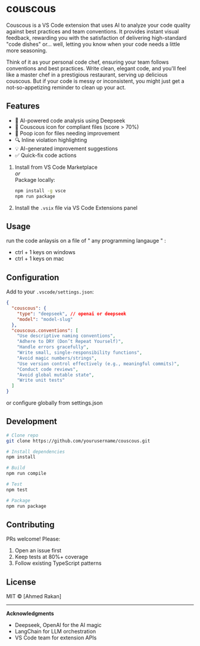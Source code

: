 # couscous

Couscous is a VS Code extension that uses AI to analyze your code quality against best practices and team conventions. It provides instant visual feedback, rewarding you with the satisfaction of delivering high-standard "code dishes" or... well, letting you know when your code needs a little more seasoning.

Think of it as your personal code chef, ensuring your team follows conventions and best practices. Write clean, elegant code, and you'll feel like a master chef in a prestigious restaurant, serving up delicious couscous. But if your code is messy or inconsistent, you might just get a not-so-appetizing reminder to clean up your act.

## Features

- 🧠 AI-powered code analysis using Deepseek
- 🥣 Couscous icon for compliant files (score > 70%)
- 💩 Poop icon for files needing improvement
- 🔍 Inline violation highlighting
- 💡 AI-generated improvement suggestions
- ✅ Quick-fix code actions

1. Install from VS Code Marketplace  
   _or_  
   Package locally:
   ```bash
   npm install -g vsce
   npm run package
   ```
2. Install the `.vsix` file via VS Code Extensions panel

## Usage

run the code anlaysis on a file of " any programming langauge " :

- ctrl + 1 keys on windows
- ctrl + 1 keys on mac

## Configuration

Add to your `.vscode/settings.json`:

```json
{
  "couscous": {
    "type": "deepseek", // openai or deepseek
    "model": "model-slug"
  },
  "couscous.conventions": [
    "Use descriptive naming conventions",
    "Adhere to DRY (Don’t Repeat Yourself)",
    "Handle errors gracefully",
    "Write small, single-responsibility functions",
    "Avoid magic numbers/strings",
    "Use version control effectively (e.g., meaningful commits)",
    "Conduct code reviews",
    "Avoid global mutable state",
    "Write unit tests"
  ]
}
```

or configure globally from settings.json

## Development

```bash
# Clone repo
git clone https://github.com/yourusername/couscous.git

# Install dependencies
npm install

# Build
npm run compile

# Test
npm test

# Package
npm run package
```

## Contributing

PRs welcome! Please:

1. Open an issue first
2. Keep tests at 80%+ coverage
3. Follow existing TypeScript patterns

## License

MIT © [Ahmed Rakan]

---

**Acknowledgments**

- Deepseek, OpenAI for the AI magic
- LangChain for LLM orchestration
- VS Code team for extension APIs
